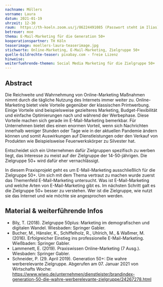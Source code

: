```yaml
---
nachname: Möllers
vorname: Laura
datum: 2021-01-19
uhrzeit: 12-30
raum:  https://th-koeln.zoom.us/j/86224491085 (Passwort steht im Ilias) Präsentation
betreuer: moe
thema: E-Mail-Marketing für die Generation 50+
kooperationspartner: TH Köln
teaserimage: moellers-laura-teaserimage.jpg
stichworte: Online-Marketing, E-Mail-Marketing, Zielgruppe 50+
quelle-bildrechte-teaser: pixabay.com - freie Lizenz
hinweise:
weiterfuehrende-themen: Social Media Marketing für die Zielgruppe 50+ | Online-Kaufverhalten der Zielgruppe
---
```


## Abstract

Die Reichweite und Wahrnehmung von Online-Marketing Maßnahmen nimmt durch die tägliche Nutzung des Internets immer weiter zu. Online-Marketing bietet viele Vorteile gegenüber der klassischen Printwerbung. Einige Vorteile sind beispielsweise gezielteres Marketing, Budget-Flexibilität und einfache Optimierungen nach und während der Werbephase.
Diese Vorteile machen sich gerade im E-Mail-Marketing bemerkbar. Für Unternehmen bietet dies einen enormen Vorteil, wenn sich Nachrichten innerhalb weniger Stunden oder Tage wie in der aktuellen Pandemie ändern können und somit Auswirkungen auf Dienstleistungen oder den Verkauf von Produkten wie Beispielsweise Feuerwerkskörper zu Silvester hat.

Entscheidet sich ein Unternehmen dafür Zielgruppen spezifisch zu werben liegt, das Interesse zu meist auf der Zielgruppe der 14-50-jährigen. Die Zielgruppe 50+ wird dafür eher vernachlässigt.  

In diesem Praxisprojekt geht es um E-Mail-Marketing ausschließlich für die Zielgruppe 50+. Um sich mit dem Thema vertraut zu machen wurde zuerst das Themenfeld E-Mail-Marketing untersucht. Was ist E-Mail-Marketing und welche Arten von E-Mail-Marketing gibt es. Im nächsten Schritt galt es die Zielgruppe 50+ besser zu verstehen. Wer ist die Zielgruppe, wie nutzt sie das Internet und wie möchte sie angesprochen werden.   

## Material & weiterführende Infos

- Bily, T. (2018). Zielgruppe 50plus: Marketing im demografischen und digitalen Wandel. Wiesbaden: Springer Gabler.
- Bucher, M., Hänsler, K., Schiffelholz, R., Uhlrich, M., & Waßmer, M. (2016). Erfolgreicher Einstieg ins professionelle E-Mail-Marketing. Wießbaden: Springer Gabler.
- Lammenett, E. (2019). Praxiswissen Online-Marketing (7 Ausg.). Wiesbaden: Springer Gabler.
- Schneider, P. (29. April 2019). Generation 50+: Die wahre werberelevante Zielgruppe. Abgerufen am 07. Januar 2021 von Wirtschafts Woche: https://www.wiwo.de/unternehmen/dienstleister/brandindex-generation-50-die-wahre-werberelevante-zielgruppe/24267278.html
